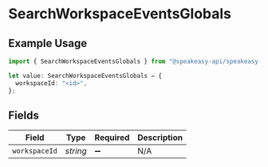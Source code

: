 # SearchWorkspaceEventsGlobals

## Example Usage

```typescript
import { SearchWorkspaceEventsGlobals } from "@speakeasy-api/speakeasy-client-sdk-typescript/sdk/models/operations";

let value: SearchWorkspaceEventsGlobals = {
  workspaceId: "<id>",
};
```

## Fields

| Field              | Type               | Required           | Description        |
| ------------------ | ------------------ | ------------------ | ------------------ |
| `workspaceId`      | *string*           | :heavy_minus_sign: | N/A                |